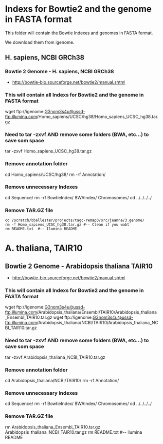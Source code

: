 
# Indexs for Bowtie2 and the genome in FASTA format

This folder will contain the Bowtie Indexes and genomes in FASTA format. 

We download them from igenome. 

## H. sapiens, NCBI GRCh38

### Bowtie 2 Genome - H. sapiens, NCBI GRCh38
- http://bowtie-bio.sourceforge.net/bowtie2/manual.shtml

### This will contain all Indexs for Bowtie2 and the genome in FASTA format
wget ftp://igenome:G3nom3s4u@ussd-ftp.illumina.com/Homo_sapiens/UCSC/hg38/Homo_sapiens_UCSC_hg38.tar.gz

### Need to tar -zxvf AND remove some folders (BWA, etc...) to save som space
tar -zxvf Homo_sapiens_UCSC_hg38.tar.gz

### Remove annotation folder
cd Homo_sapiens/UCSC/hg38/
rm -rf Annotation/

### Remove unnecessary Indexes
cd Sequence/
rm -rf BowtieIndex/ BWAIndex/ Chromosomes/
cd ../../../../

### Remove TAR.GZ file
```
cd /scratch/bballester/projects/tagc-remap3/src/jeanne/3.genome/
rm -f Homo_sapiens_UCSC_hg38.tar.gz #-- Clean if you wabt
rm README.txt  #-- Ilumina README
```



# A. thaliana, TAIR10

## Bowtie 2 Genome - Arabidopsis thaliana TAIR10
- http://bowtie-bio.sourceforge.net/bowtie2/manual.shtml

### This will contain all Indexs for Bowtie2 and the genome in FASTA format
wget ftp://igenome:G3nom3s4u@ussd-ftp.illumina.com/Arabidopsis_thaliana/Ensembl/TAIR10/Arabidopsis_thaliana_Ensembl_TAIR10.tar.gz 
wget ftp://igenome:G3nom3s4u@ussd-ftp.illumina.com/Arabidopsis_thaliana/NCBI/TAIR10/Arabidopsis_thaliana_NCBI_TAIR10.tar.gz

### Need to tar -zxvf AND remove some folders (BWA, etc...) to save som space
tar -zxvf Arabidopsis_thaliana_NCBI_TAIR10.tar.gz

### Remove annotation folder
cd Arabidopsis_thaliana/NCBI/TAIR10/
rm -rf Annotation/

### Remove unnecessary Indexes
cd Sequence/
rm -rf BowtieIndex/ BWAIndex/ Chromosomes/
cd ../../../../

### Remove TAR.GZ file
rm Arabidopsis_thaliana_Ensembl_TAIR10.tar.gz Arabidopsis_thaliana_NCBI_TAIR10.tar.gz
rm README.txt  #-- Ilumina README